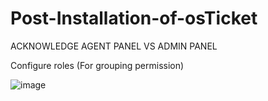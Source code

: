 # Post-Installation-of-osTicket



ACKNOWLEDGE AGENT PANEL VS ADMIN PANEL

Configure roles (For grouping permission)

![image](https://github.com/user-attachments/assets/601cd64b-9ce7-4d89-9b2d-9ca79852b884)

